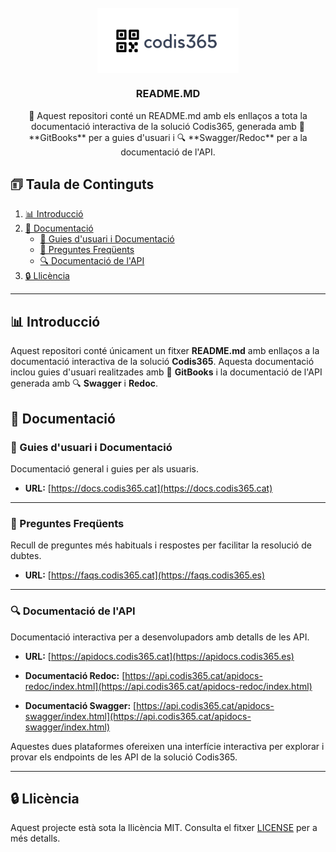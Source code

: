 <!-- PROJECT LOGO -->
<br />
<div align="center">
  <img src="images/logo.jpg" style="display: block; margin-left: auto; margin-right: auto; width: 45%;">
  <h3 align="center">README.MD</h3>

  <p align="center">
    📃 Aquest repositori conté un README.md amb els enllaços a tota la documentació interactiva de la solució Codis365, generada amb 📖 **GitBooks** per a guies d'usuari i 🔍 **Swagger/Redoc** per a la documentació de l'API.
    <br />
  </p>
</div>

<!-- TABLE OF CONTENTS -->
## 🗊 Taula de Continguts 

1. [📊 Introducció](#introducció)
2. [🔧 Documentació](#documentació)
   - [📖 Guies d'usuari i Documentació](#guies-dusuari-i-documentació)
   - [💭 Preguntes Freqüents](#preguntes-freqüents)
   - [🔍 Documentació de l'API](#documentació-de-lapi)
3. [🔒 Llicència](#llicència)

---

## 📊 Introducció
Aquest repositori conté únicament un fitxer **README.md** amb enllaços a la documentació interactiva de la solució **Codis365**. Aquesta documentació inclou guies d'usuari realitzades amb 📖 **GitBooks** i la documentació de l'API generada amb 🔍 **Swagger** i **Redoc**.

## 🔧 Documentació

### 📖 Guies d'usuari i Documentació
Documentació general i guies per als usuaris.

- **URL:** [https://docs.codis365.cat](https://docs.codis365.cat)

---

### 💭 Preguntes Freqüents
Recull de preguntes més habituals i respostes per facilitar la resolució de dubtes.

- **URL:** [https://faqs.codis365.cat](https://faqs.codis365.es)

---

### 🔍 Documentació de l'API
Documentació interactiva per a desenvolupadors amb detalls de les API.

- **URL:** [https://apidocs.codis365.cat](https://apidocs.codis365.es)

- **Documentació Redoc:** [https://api.codis365.cat/apidocs-redoc/index.html](https://api.codis365.cat/apidocs-redoc/index.html)
- **Documentació Swagger:** [https://api.codis365.cat/apidocs-swagger/index.html](https://api.codis365.cat/apidocs-swagger/index.html)

Aquestes dues plataformes ofereixen una interfície interactiva per explorar i provar els endpoints de les API de la solució Codis365.

---

## 🔒 Llicència
Aquest projecte està sota la llicència MIT. Consulta el fitxer [LICENSE](LICENSE) per a més detalls.
